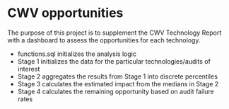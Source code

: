 # CWV opportunities

The purpose of this project is to supplement the CWV Technology Report with a dashboard to assess the opportunities for each technology.

- functions.sql initializes the analysis logic
- Stage 1 initializes the data for the particular technologies/audits of interest
- Stage 2 aggregates the results from Stage 1 into discrete percentiles
- Stage 3 calculates the estimated impact from the medians in Stage 2
- Stage 4 calculates the remaining opportunity based on audit failure rates

